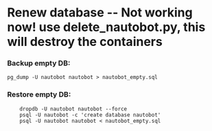 # Renew database  -- Not working now! use delete_nautobot.py, this will destroy the containers
### Backup empty DB:
    pg_dump -U nautobot nautobot > nautobot_empty.sql

### Restore empty DB:

        dropdb -U nautobot nautobot --force
        psql -U nautobot -c 'create database nautobot'
        psql -U nautobot nautobot < nautobot_empty.sql